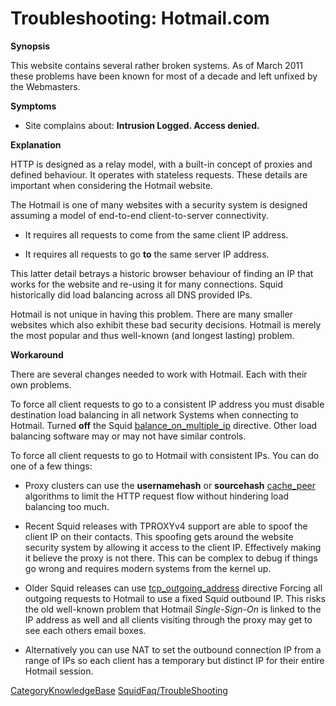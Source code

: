# Troubleshooting: Hotmail.com

**Synopsis**

This website contains several rather broken systems. As of March 2011
these problems have been known for most of a decade and left unfixed by
the Webmasters.

**Symptoms**

  - Site complains about: **Intrusion Logged. Access denied.**

**Explanation**

HTTP is designed as a relay model, with a built-in concept of proxies
and defined behaviour. It operates with stateless requests. These
details are important when considering the Hotmail website.

The Hotmail is one of many websites with a security system is designed
assuming a model of end-to-end client-to-server connectivity.

  - It requires all requests to come from the same client IP address.

  - It requires all requests to go **to** the same server IP address.

This latter detail betrays a historic browser behaviour of finding an IP
that works for the website and re-using it for many connections. Squid
historically did load balancing across all DNS provided IPs.

Hotmail is not unique in having this problem. There are many smaller
websites which also exhibit these bad security decisions. Hotmail is
merely the most popular and thus well-known (and longest lasting)
problem.

**Workaround**

There are several changes needed to work with Hotmail. Each with their
own problems.

To force all client requests to go to a consistent IP address you must
disable destination load balancing in all network Systems when
connecting to Hotmail. Turned **off** the Squid
[balance_on_multiple_ip](http://www.squid-cache.org/Doc/config/balance_on_multiple_ip)
directive. Other load balancing software may or may not have similar
controls.

To force all client requests to go to Hotmail with consistent IPs. You
can do one of a few things:

  - Proxy clusters can use the **usernamehash** or **sourcehash**
    [cache_peer](http://www.squid-cache.org/Doc/config/cache_peer)
    algorithms to limit the HTTP request flow without hindering load
    balancing too much.

  - Recent Squid releases with TPROXYv4 support are able to spoof the
    client IP on their contacts. This spoofing gets around the website
    security system by allowing it access to the client IP. Effectively
    making it believe the proxy is not there. This can be complex to
    debug if things go wrong and requires modern systems from the kernel
    up.

  - Older Squid releases can use
    [tcp_outgoing_address](http://www.squid-cache.org/Doc/config/tcp_outgoing_address)
    directive Forcing all outgoing requests to Hotmail to use a fixed
    Squid outbound IP. This risks the old well-known problem that
    Hotmail *Single-Sign-On* is linked to the IP address as well and all
    clients visiting through the proxy may get to see each others email
    boxes.

  - Alternatively you can use NAT to set the outbound connection IP from
    a range of IPs so each client has a temporary but distinct IP for
    their entire Hotmail session.

[CategoryKnowledgeBase](/CategoryKnowledgeBase)
[SquidFaq/TroubleShooting](/SquidFaq/TroubleShooting)
